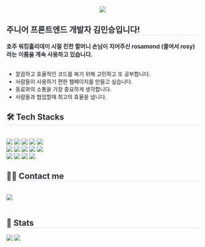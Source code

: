 <div align= "center">
    <img src="https://capsule-render.vercel.app/api?type=waving&color=0:c62f6b,100:fffafa&height=120&text=&animation=&fontColor=000000&fontSize=70" />
    </div>
    <div style="text-align: left;"> 
    <h2 style="border-bottom: 1px solid #d8dee4; color: #282d33;"> 주니어 프론트엔드 개발자 김민승입니다! </h2>  
    <div style="font-weight: 700; font-size: 15px; text-align: left; color: #282d33;">
        호주 워킹홀리데이 시절 친한 할머니 손님이 지어주신 rosamond (줄여서 rosy) 라는 이름을 계속 사용하고 있습니다.</div>
    </br>
    <ul>
        <li>깔끔하고 효율적인 코드를 짜기 위해 고민하고 또 공부합니다.</li>
        <li>사람들이 사용하기 편한 웹페이지를 만들고 싶습니다.</li>
        <li>동료와의 소통을 가장 중요하게 생각합니다. </li>
        <li> 사람들과 협업할때 최고의 효율을 냅니다. </li> 
        </ul>
    </div>
    <div style="text-align: left;">
    <h2 style="border-bottom: 1px solid #d8dee4; color: #282d33;"> 🛠️ Tech Stacks </h2> <br> 
    <div style="margin: ; text-align: left;" "text-align: left;"> <img src="https://img.shields.io/badge/HTML5-E34F26?style=flat&logo=HTML5&logoColor=white">
          <img src="https://img.shields.io/badge/CSS3-1572B6?style=flat&logo=CSS3&logoColor=white">
          <img src="https://img.shields.io/badge/Javascript-F7DF1E?style=flat&logo=Javascript&logoColor=white">
          <img src="https://img.shields.io/badge/React-61DAFB?style=flat&logo=React&logoColor=white">
          <img src="https://img.shields.io/badge/Tailwind CSS-06B6D4?style=flat&logo=Tailwind CSS&logoColor=white">
          <br/><img src="https://img.shields.io/badge/Sass-CC6699?style=flat&logo=Sass&logoColor=white">
          <img src="https://img.shields.io/badge/StyledComponents-DB7093?style=flat&logo=StyledComponents&logoColor=white">
          <img src="https://img.shields.io/badge/Figma-F24E1E?style=flat&logo=Figma&logoColor=white">
          <img src="https://img.shields.io/badge/GitHub Pages-222222?style=flat&logo=GitHub Pages&logoColor=white">
          <img src="https://img.shields.io/badge/Git-F05032?style=flat&logo=Git&logoColor=white">
          <br/><img src="https://img.shields.io/badge/Github-181717?style=flat&logo=Github&logoColor=white">
          <img src="https://img.shields.io/badge/Slack-4A154B?style=flat&logo=Slack&logoColor=white">
          <img src="https://img.shields.io/badge/Notion-000000?style=flat&logo=Notion&logoColor=white">
          <img src="https://img.shields.io/badge/Discord-5865F2?style=flat&logo=Discord&logoColor=white">
          </div>
    </div>
    <div style="text-align: left;">
    <h2 style="border-bottom: 1px solid #d8dee4; color: #282d33;"> 🧑‍💻 Contact me </h2> <br> 
    <div style="text-align: left;"> <a href=https://velog.io/@rosamondkim> <img src="https://img.shields.io/badge/Velog-20C997?style=flat&logo=Velog&logoColor=white&link=https://velog.io/@rosamondkim"> </a>
          </div>  <br> 
    <div style="text-align: left;">  </div> 
    </div>
   <div style="text-align: left;"> 
    <h2 style="border-bottom: 1px solid #d8dee4; color: #282d33;"> 🏅 Stats </h2> <div style="text-align: left;"> <img src="https://github-readme-stats.vercel.app/api?username=rosamondkim&bg_color=180,00000000,c48282&title_color=000000&text_color=000000"
         /> <img src="https://github-readme-stats.vercel.app/api/top-langs/?username=rosamondkim&layout=compact&bg_color=180,00000000,c48282&title_color=000000&text_color=000000"
           /> </div> 
    </div>
    
    
